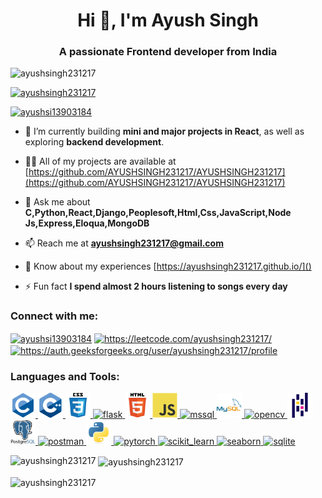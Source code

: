<h1 align="center">Hi 👋, I'm Ayush Singh</h1>
<h3 align="center">A passionate Frontend developer from India</h3>

<p align="left"> <img src="https://komarev.com/ghpvc/?username=ayushsingh231217&label=Profile%20views&color=0e75b6&style=flat" alt="ayushsingh231217" /> </p>

<p align="left"> <a href="https://github.com/ryo-ma/github-profile-trophy"><img src="https://github-profile-trophy.vercel.app/?username=ayushsingh231217" alt="ayushsingh231217" /></a> </p>

<p align="left"> <a href="https://twitter.com/ayushsi13903184" target="blank"><img src="https://img.shields.io/twitter/follow/ayushsi13903184?logo=twitter&style=for-the-badge" alt="ayushsi13903184" /></a> </p>

- 🔭 I’m currently building **mini and major projects in React**, as well as exploring **backend development**.


- 👨‍💻 All of my projects are available at [https://github.com/AYUSHSINGH231217/AYUSHSINGH231217](https://github.com/AYUSHSINGH231217/AYUSHSINGH231217)

- 💬 Ask me about **C,Python,React,Django,Peoplesoft,Html,Css,JavaScript,Node Js,Express,Eloqua,MongoDB**

- 📫 Reach me at **ayushsingh231217@gmail.com**

- 📄 Know about my experiences [https://ayushsingh231217.github.io/]()

- ⚡ Fun fact **I spend almost 2 hours listening to songs every day**

<h3 align="left">Connect with me:</h3>
<p align="left">
<a href="https://twitter.com/ayushsi13903184" target="blank"><img align="center" src="https://raw.githubusercontent.com/rahuldkjain/github-profile-readme-generator/master/src/images/icons/Social/twitter.svg" alt="ayushsi13903184" height="30" width="40" /></a>
<a href="https://www.leetcode.com/https://leetcode.com/ayushsingh231217/" target="blank"><img align="center" src="https://raw.githubusercontent.com/rahuldkjain/github-profile-readme-generator/master/src/images/icons/Social/leet-code.svg" alt="https://leetcode.com/ayushsingh231217/" height="30" width="40" /></a>
<a href="https://auth.geeksforgeeks.org/user/https://auth.geeksforgeeks.org/user/ayushsingh231217/profile" target="blank"><img align="center" src="https://raw.githubusercontent.com/rahuldkjain/github-profile-readme-generator/master/src/images/icons/Social/geeks-for-geeks.svg" alt="https://auth.geeksforgeeks.org/user/ayushsingh231217/profile" height="30" width="40" /></a>
</p>

<h3 align="left">Languages and Tools:</h3>
<p align="left"> <a href="https://www.cprogramming.com/" target="_blank" rel="noreferrer"> <img src="https://raw.githubusercontent.com/devicons/devicon/master/icons/c/c-original.svg" alt="c" width="40" height="40"/> </a> <a href="https://www.w3schools.com/cpp/" target="_blank" rel="noreferrer"> <img src="https://raw.githubusercontent.com/devicons/devicon/master/icons/cplusplus/cplusplus-original.svg" alt="cplusplus" width="40" height="40"/> </a> <a href="https://www.w3schools.com/css/" target="_blank" rel="noreferrer"> <img src="https://raw.githubusercontent.com/devicons/devicon/master/icons/css3/css3-original-wordmark.svg" alt="css3" width="40" height="40"/> </a> <a href="https://flask.palletsprojects.com/" target="_blank" rel="noreferrer"> <img src="https://www.vectorlogo.zone/logos/pocoo_flask/pocoo_flask-icon.svg" alt="flask" width="40" height="40"/> </a> <a href="https://www.w3.org/html/" target="_blank" rel="noreferrer"> <img src="https://raw.githubusercontent.com/devicons/devicon/master/icons/html5/html5-original-wordmark.svg" alt="html5" width="40" height="40"/> </a> <a href="https://developer.mozilla.org/en-US/docs/Web/JavaScript" target="_blank" rel="noreferrer"> <img src="https://raw.githubusercontent.com/devicons/devicon/master/icons/javascript/javascript-original.svg" alt="javascript" width="40" height="40"/> </a> <a href="https://www.microsoft.com/en-us/sql-server" target="_blank" rel="noreferrer"> <img src="https://www.svgrepo.com/show/303229/microsoft-sql-server-logo.svg" alt="mssql" width="40" height="40"/> </a> <a href="https://www.mysql.com/" target="_blank" rel="noreferrer"> <img src="https://raw.githubusercontent.com/devicons/devicon/master/icons/mysql/mysql-original-wordmark.svg" alt="mysql" width="40" height="40"/> </a> <a href="https://opencv.org/" target="_blank" rel="noreferrer"> <img src="https://www.vectorlogo.zone/logos/opencv/opencv-icon.svg" alt="opencv" width="40" height="40"/> </a> <a href="https://pandas.pydata.org/" target="_blank" rel="noreferrer"> <img src="https://raw.githubusercontent.com/devicons/devicon/2ae2a900d2f041da66e950e4d48052658d850630/icons/pandas/pandas-original.svg" alt="pandas" width="40" height="40"/> </a> <a href="https://www.postgresql.org" target="_blank" rel="noreferrer"> <img src="https://raw.githubusercontent.com/devicons/devicon/master/icons/postgresql/postgresql-original-wordmark.svg" alt="postgresql" width="40" height="40"/> </a> <a href="https://postman.com" target="_blank" rel="noreferrer"> <img src="https://www.vectorlogo.zone/logos/getpostman/getpostman-icon.svg" alt="postman" width="40" height="40"/> </a> <a href="https://www.python.org" target="_blank" rel="noreferrer"> <img src="https://raw.githubusercontent.com/devicons/devicon/master/icons/python/python-original.svg" alt="python" width="40" height="40"/> </a> <a href="https://pytorch.org/" target="_blank" rel="noreferrer"> <img src="https://www.vectorlogo.zone/logos/pytorch/pytorch-icon.svg" alt="pytorch" width="40" height="40"/> </a> <a href="https://scikit-learn.org/" target="_blank" rel="noreferrer"> <img src="https://upload.wikimedia.org/wikipedia/commons/0/05/Scikit_learn_logo_small.svg" alt="scikit_learn" width="40" height="40"/> </a> <a href="https://seaborn.pydata.org/" target="_blank" rel="noreferrer"> <img src="https://seaborn.pydata.org/_images/logo-mark-lightbg.svg" alt="seaborn" width="40" height="40"/> </a> <a href="https://www.sqlite.org/" target="_blank" rel="noreferrer"> <img src="https://www.vectorlogo.zone/logos/sqlite/sqlite-icon.svg" alt="sqlite" width="40" height="40"/> </a> </p>

<p><img align="left" src="https://github-readme-stats.vercel.app/api/top-langs?username=ayushsingh231217&show_icons=true&locale=en&layout=compact" alt="ayushsingh231217" /></p>

<p>&nbsp;<img align="center" src="https://github-readme-stats.vercel.app/api?username=ayushsingh231217&show_icons=true&locale=en" alt="ayushsingh231217" /></p>

<p><img align="center" src="https://github-readme-streak-stats.herokuapp.com/?user=ayushsingh231217&" alt="ayushsingh231217" /></p>

